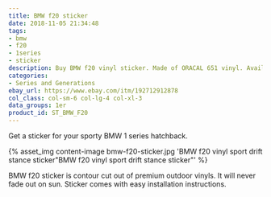 ```yaml
---
title: BMW f20 sticker
date: 2018-11-05 21:34:48
tags:
- bmw
- f20
- 1series
- sticker
description: Buy BMW f20 vinyl sticker. Made of ORACAL 651 vinyl. Available in different colors.
categories:
- Series and Generations
ebay_url: https://www.ebay.com/itm/192712912878
col_class: col-sm-6 col-lg-4 col-xl-3
data_groups: 1er
product_id: ST_BMW_F20
---
```


Get a sticker for your sporty BMW 1 series hatchback.

<!-- more -->
{% asset_img content-image bmw-f20-sticker.jpg 'BMW f20 vinyl sport drift stance sticker"BMW f20 vinyl sport drift stance sticker"' %}

BMW f20 sticker is contour cut out of premium outdoor vinyls. It will never fade out on sun. Sticker comes with easy installation instructions. 
